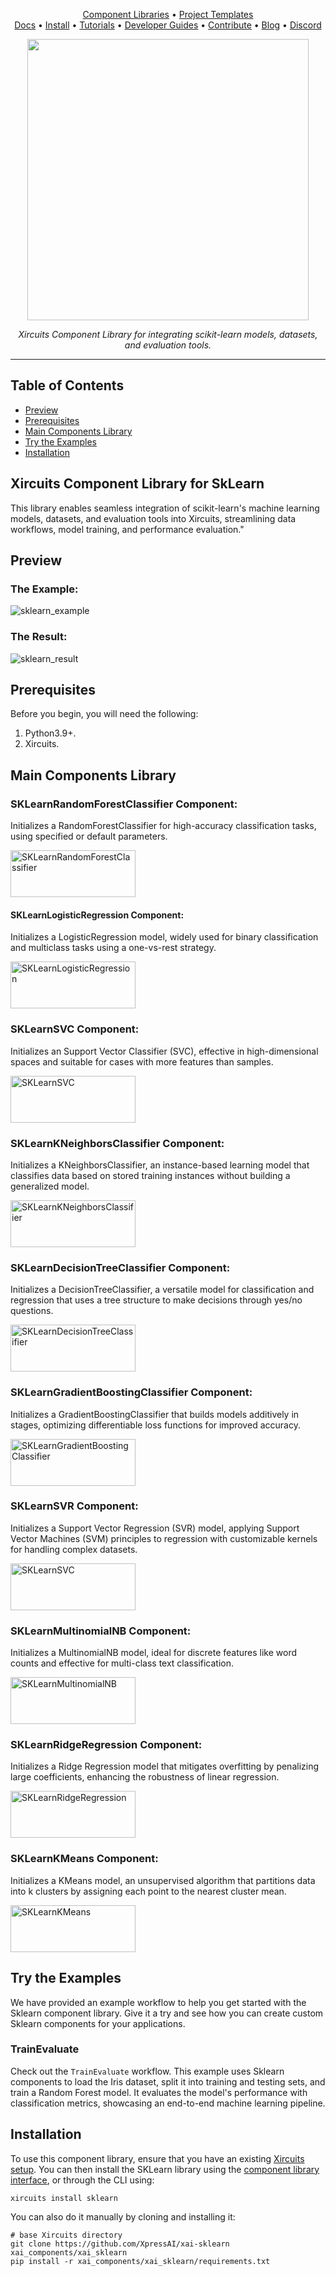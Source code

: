 



<p align="center">
  <a href="https://github.com/XpressAI/xircuits/tree/master/xai_components#xircuits-component-library-list">Component Libraries</a> •
  <a href="https://github.com/XpressAI/xircuits/tree/master/project-templates#xircuits-project-templates-list">Project Templates</a>
  <br>
  <a href="https://xircuits.io/">Docs</a> •
  <a href="https://xircuits.io/docs/Installation">Install</a> •
  <a href="https://xircuits.io/docs/category/tutorials">Tutorials</a> •
  <a href="https://xircuits.io/docs/category/developer-guide">Developer Guides</a> •
  <a href="https://github.com/XpressAI/xircuits/blob/master/CONTRIBUTING.md">Contribute</a> •
  <a href="https://www.xpress.ai/blog/">Blog</a> •
  <a href="https://discord.com/invite/vgEg2ZtxCw">Discord</a>
</p>

<p align="center">
<img src= https://github.com/user-attachments/assets/2eb68c60-d3b6-4209-8297-903874db8ab5
" width="450"/>
</p>

<p align="center"><i>Xircuits Component Library for integrating scikit-learn models, datasets, and evaluation tools.</i></p>

---

## Table of Contents

- [Preview](#preview)  
- [Prerequisites](#prerequisites)  
- [Main Components Library](#main-components-library)   
- [Try the Examples](#try-the-examples)  
- [Installation](#installation)  

## Xircuits Component Library for SkLearn
This library enables seamless integration of scikit-learn's machine learning models, datasets, and evaluation tools into Xircuits, streamlining data workflows, model training, and performance evaluation."

## Preview

### The Example:
![sklearn_example](https://github.com/user-attachments/assets/565a4919-8b67-4ced-9ad5-47a2645bf3c6)

### The Result:
![sklearn_result](https://github.com/user-attachments/assets/c2bc95b4-41f9-4d8d-a1a3-9d6a9097d3c9)

## Prerequisites

Before you begin, you will need the following:

1. Python3.9+.
2. Xircuits.

## Main Components Library

### SKLearnRandomForestClassifier Component:
Initializes a RandomForestClassifier for high-accuracy classification tasks, using specified or default parameters.

<img src="https://github.com/user-attachments/assets/93489276-7c1d-4db1-ab9c-25ca6b027f0b" alt="SKLearnRandomForestClassifier" width="200" height="75" />

#### SKLearnLogisticRegression Component:  
Initializes a LogisticRegression model, widely used for binary classification and multiclass tasks using a one-vs-rest strategy.

<img src="https://github.com/user-attachments/assets/c44b7bf7-3126-45db-875e-3fcc85d1a863" alt="SKLearnLogisticRegression" width="200" height="75" />


### SKLearnSVC Component:  
Initializes an Support Vector Classifier (SVC), effective in high-dimensional spaces and suitable for cases with more features than samples.

<img src="https://github.com/user-attachments/assets/c22f156a-9556-40be-93e2-576f6a0f9879" alt="SKLearnSVC" width="200" height="75" />


### SKLearnKNeighborsClassifier Component:  
Initializes a KNeighborsClassifier, an instance-based learning model that classifies data based on stored training instances without building a generalized model.

<img src="https://github.com/user-attachments/assets/b9ba11f9-0679-4bc1-ac66-db89ee620d4a" alt="SKLearnKNeighborsClassifier" width="200" height="75"/>


### SKLearnDecisionTreeClassifier Component:  
Initializes a DecisionTreeClassifier, a versatile model for classification and regression that uses a tree structure to make decisions through yes/no questions.

<img src="https://github.com/user-attachments/assets/781dddf4-1d5e-4794-a3f7-59a961b4eba8" alt="SKLearnDecisionTreeClassifier" width="200" height="75" />


### SKLearnGradientBoostingClassifier Component:  
Initializes a GradientBoostingClassifier that builds models additively in stages, optimizing differentiable loss functions for improved accuracy.

<img src="https://github.com/user-attachments/assets/4db62a79-4f1a-4662-8e51-bea5b1639395" alt="SKLearnGradientBoostingClassifier" width="200" height="75" />


### SKLearnSVR Component:
Initializes a Support Vector Regression (SVR) model, applying Support Vector Machines (SVM) principles to regression with customizable kernels for handling complex datasets.

<img src="https://github.com/user-attachments/assets/4a41da8a-d8a9-4702-8825-9926b7f33e44" alt="SKLearnSVC" width="200" height="75" />


### SKLearnMultinomialNB Component:  
Initializes a MultinomialNB model, ideal for discrete features like word counts and effective for multi-class text classification.

<img src="https://github.com/user-attachments/assets/570706cd-80c1-4563-8731-cea52d814e3a" alt="SKLearnMultinomialNB" width="200" height="75" />


### SKLearnRidgeRegression Component:  
Initializes a Ridge Regression model that mitigates overfitting by penalizing large coefficients, enhancing the robustness of linear regression.

<img src="https://github.com/user-attachments/assets/d44db83d-56d1-4326-8115-8bd0857c1cf2" alt="SKLearnRidgeRegression" width="200" height="75" />


### SKLearnKMeans Component:  
Initializes a KMeans model, an unsupervised algorithm that partitions data into k clusters by assigning each point to the nearest cluster mean.

<img src="https://github.com/user-attachments/assets/76413bd8-e5fd-4fe7-8161-a477497e3545" alt="SKLearnKMeans" width="200" height="75" />

## Try the Examples

We have provided an example workflow to help you get started with the Sklearn component library. Give it a try and see how you can create custom Sklearn components for your applications.

### TrainEvaluate 
Check out the `TrainEvaluate` workflow. This example uses Sklearn components to load the Iris dataset, split it into training and testing sets, and train a Random Forest model. It evaluates the model's performance with classification metrics, showcasing an end-to-end machine learning pipeline.

## Installation

To use this component library, ensure that you have an existing [Xircuits setup](https://xircuits.io/docs/main/Installation). You can then install the SKLearn library using the [component library interface](https://xircuits.io/docs/component-library/installation#installation-using-the-xircuits-library-interface), or through the CLI using:

```
xircuits install sklearn
```

You can also do it manually by cloning and installing it:

```
# base Xircuits directory  
git clone https://github.com/XpressAI/xai-sklearn xai_components/xai_sklearn  
pip install -r xai_components/xai_sklearn/requirements.txt  
```